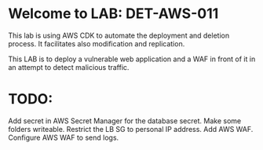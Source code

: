 # Welcome to LAB: DET-AWS-011

This lab is using AWS CDK to automate the deployment and deletion process. It facilitates also modification and replication.

This LAB is to deploy a vulnerable web application and a WAF in front of it in an attempt to detect malicious traffic.

# TODO:

Add secret in AWS Secret Manager for the database secret.
Make some folders writeable.
Restrict the LB SG to personal IP address.
Add AWS WAF.
Configure AWS WAF to send logs.
